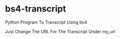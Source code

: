 # bs4-transcript
Python Program To Transcript Using bs4

Just Change The URL For The Transcript Under my_url
